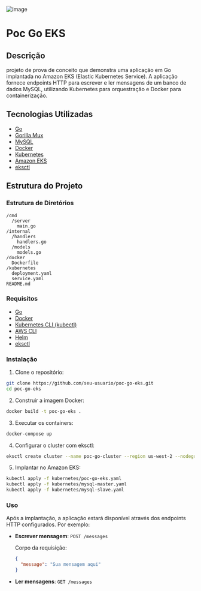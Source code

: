 ![image](https://github.com/user-attachments/assets/e6a71825-9367-4f6c-b10c-bc2555e934cc)

# Poc Go EKS

## Descrição

projeto de prova de conceito que demonstra uma aplicação em Go implantada no Amazon EKS (Elastic Kubernetes Service). A aplicação fornece endpoints HTTP para escrever e ler mensagens de um banco de dados MySQL, utilizando Kubernetes para orquestração e Docker para containerização.

## Tecnologias Utilizadas

- [Go](https://golang.org/)
- [Gorilla Mux](https://github.com/gorilla/mux)
- [MySQL](https://www.mysql.com/)
- [Docker](https://www.docker.com/)
- [Kubernetes](https://kubernetes.io/)
- [Amazon EKS](https://aws.amazon.com/eks/)
- [eksctl](https://eksctl.io/)

## Estrutura do Projeto

### Estrutura de Diretórios

```
/cmd
  /server
    main.go
/internal
  /handlers
    handlers.go
  /models
    models.go
/docker
  Dockerfile
/kubernetes
  deployment.yaml
  service.yaml
README.md
```

### Requisitos

- [Go](https://golang.org/dl/)
- [Docker](https://www.docker.com/get-started)
- [Kubernetes CLI (kubectl)](https://kubernetes.io/docs/tasks/tools/)
- [AWS CLI](https://aws.amazon.com/cli/)
- [Helm](https://helm.sh/docs/intro/install/)
- [eksctl](https://eksctl.io/)

### Instalação

1. Clone o repositório:

  ```bash
  git clone https://github.com/seu-usuario/poc-go-eks.git
  cd poc-go-eks
  ```

2. Construir a imagem Docker:

  ```bash
  docker build -t poc-go-eks .
  ```

3. Executar os containers:

  ```bash
  docker-compose up
  ```

4. Configurar o cluster com eksctl:

  ```bash
  eksctl create cluster --name poc-go-cluster --region us-west-2 --nodegroup-name poc-nodes --node-type t2.medium --nodes 3
  ```

5. Implantar no Amazon EKS:

  ```bash
  kubectl apply -f kubernetes/poc-go-eks.yaml
  kubectl apply -f kubernetes/mysql-master.yaml
  kubectl apply -f kubernetes/mysql-slave.yaml
  ```

### Uso

Após a implantação, a aplicação estará disponível através dos endpoints HTTP configurados. Por exemplo:

- **Escrever mensagem**: `POST /messages`

  Corpo da requisição:

  ```json
  {
    "message": "Sua mensagem aqui"
  }
  ```

- **Ler mensagens**: `GET /messages`
